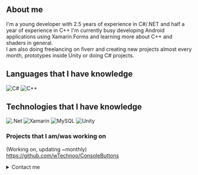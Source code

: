 ## About me
I'm a young developer with 2.5 years of experience in C#/.NET and half a year of experience in C++
I'm currently busy developing Android applications using Xamarin.Forms and learning more about C++ and shaders in general.   
I am also doing freelancing on fiverr and creating new projects almost every month, prototypes inside Unity or doing C# projects.

## Languages that I have knowledge
![C#](https://img.shields.io/badge/c%23-%23239120.svg?style=for-the-badge&logo=c-sharp&logoColor=white) ![C++](https://img.shields.io/badge/c++-%2300599C.svg?style=for-the-badge&logo=c%2B%2B&logoColor=white)

## Technologies that I have knowledge
![.Net](https://img.shields.io/badge/.NET-5C2D91?style=for-the-badge&logo=.net&logoColor=white) ![Xamarin](https://img.shields.io/badge/Xamarin-3199DC?style=for-the-badge&logo=xamarin&logoColor=white) ![MySQL](https://img.shields.io/badge/mysql-%2300f.svg?style=for-the-badge&logo=mysql&logoColor=white) ![Unity](https://img.shields.io/badge/unity-%23000000.svg?style=for-the-badge&logo=unity&logoColor=white)

### Projects that I am/was working on
(Working on, updating ~monthly)    
https://github.com/wTechnoo/ConsoleButtons   

<details>
  <summary> Contact me </summary>
Gmail: technoocontact@gmail.com
  
Fiverr: www.fiverr.com/technooz
</details>
